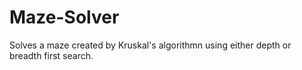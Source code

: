 # Maze-Solver
Solves a maze created by Kruskal's algorithmn using either depth or breadth first search.
